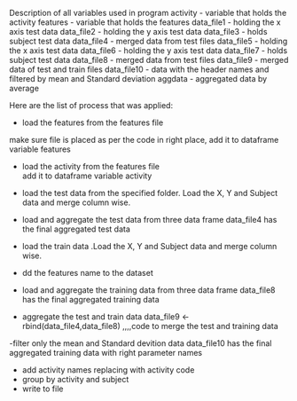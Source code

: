 Description of all variables used in program
activity - variable that holds the activity
features - variable that holds the features
data_file1 - holding the x axis test data
data_file2 - holding the y axis test data
data_file3 - holds subject test data
data_file4 - merged data from test files 
data_file5 - holding the x axis test data
data_file6 - holding the y axis test data
data_file7 - holds subject test data
data_file8 - merged data from test files 
data_file9 - merged data of test and train files
data_file10 - data with the header names and filtered by mean and Standard deviation
aggdata - aggregated data by average

Here are the list of process that was applied:

- load the features from the features file  

make sure file is placed as per the code in right place, add it to dataframe variable features
- load the activity from the features file  
add it to dataframe variable activity
- load the test data  from the specified folder. Load the X, Y and Subject data and merge column wise.
- load and aggregate the test data from three data frame
data_file4 has the final aggregated test data
- load the train data  .Load the X, Y and Subject data and merge column wise.
- dd the features name to the dataset
- load and aggregate the training data from three data frame
data_file8 has the final aggregated training data

- aggregate the test and train data
  data_file9 <-  rbind(data_file4,data_file8) ,,,,code to merge the test and training data

-filter only the mean and Standard devition data 
data_file10 has the final aggregated training data with right parameter names 

- add activity names replacing with activity code                     
- group by activity and subject                     
- write to file                     
  
  
